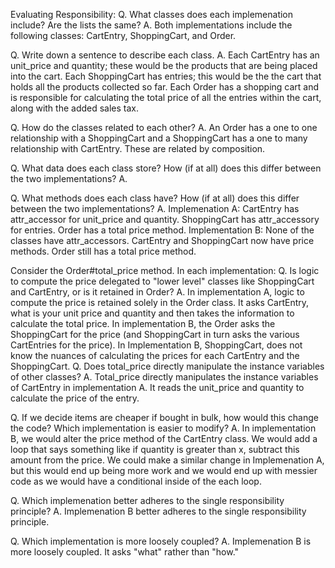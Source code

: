 Evaluating Responsibility: 
Q. What classes does each implemenation include?  Are the lists the same?
A. Both implementations include the following classes: CartEntry, ShoppingCart, and Order.

Q. Write down a sentence to describe each class.
A. Each CartEntry has an unit_price and quantity; these would be the products that are being placed into the cart.  Each ShoppingCart has entries; this would be the the cart that holds all the products collected so far.  Each Order has a shopping cart and is responsible for calculating the total price of all the entries within the cart, along with the added sales tax. 

Q. How do the classes related to each other?
A. An Order has a one to one relationship with a ShoppingCart and a ShoppingCart has a one to many relationship with CartEntry.  These are related by composition.

Q. What data does each class store?  How (if at all) does this differ between the two implementations?
A. 

Q. What methods does each class have?  How (if at all) does this differ between the two implementations?
A. Implemenation A: CartEntry has attr_accessor for unit_price and quantity.  ShoppingCart has attr_accessory for entries.  Order has a total price method.  Implementation B: None of the classes have attr_accessors.  CartEntry and ShoppingCart now have price methods.  Order still has a total price method.

Consider the Order#total_price method.  In each implementation:
Q. Is logic to compute the price delegated to "lower level" classes like ShoppingCart and CartEntry, or is it retained in Order?
A.  In implementation A, logic to compute the price is retained solely in the Order class.  It asks CartEntry, what is your unit price and quantity and then takes the information to calculate the total price.  In implementation B, the Order asks the ShoppingCart for the price (and ShoppingCart in turn asks the various CartEntries for the price).  In Implementation B, ShoppingCart, does not know the nuances of calculating the prices for each CartEntry and the ShoppingCart.
Q. Does total_price directly manipulate the instance variables of other classes?
A.  Total_price directly manipulates the instance variables of CartEntry in implementation A.  It reads the unit_price and quantity to calculate the price of the entry.

Q. If we decide items are cheaper if bought in bulk, how would this change the code? Which implementation is easier to modify?
A. In implementation B, we would alter the price method of the CartEntry class.  We would add a loop that says something like if quantity is greater than x, subtract this amount from the price.  We could make a similar change in Implemenation A, but this would end up being more work and we would end up with messier code as we would have a conditional inside of the each loop.

Q. Which implemenation better adheres to the single responsibility principle?
A. Implemenation B better adheres to the single responsibility principle.

Q. Which implementation is more loosely coupled?
A.  Implemenation B is more loosely coupled.  It asks "what" rather than "how."

